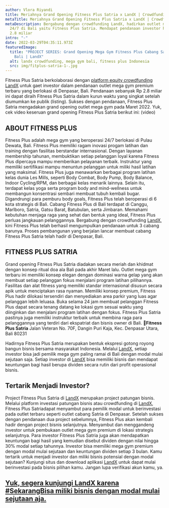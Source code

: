 ```yaml
---
author: Vlora Riyandi
title: Meriahnya Grand Opening Fitness Plus Satria x LandX | Crowdfunding
metaTitle: Meriahnya Grand Opening Fitness Plus Satria x LandX | Crowdfunding
metaDescription: Bergabung dengan crowdfunding LandX, hadirkan outlet mega gym
  24/7 di Bali yaitu Fitness Plus Satria. Mendapat pendanaan investor hingga Rp
  2.8 miliar
intro: "-"
date: 2022-03-29T04:35:11.973Z
featuredImage:
  title: "PROJECT SERIES: Grand Opening Mega Gym Fitness Plus Cabang Satria di
    Bali | LandX"
  alt: landx crowdfunding, mega gym bali, fitness plus Indonesia
  src: img/fitplus-satria-1-.jpg
---
```

Fitness Plus Satria berkolaborasi dengan [platform equity crowdfunding LandX](https://landx.id/) untuk gaet investor dalam pendanaan outlet mega gym premium terbaru yang berlokasi di Denpasar, Bali. 
Pendanaan sebanyak Rp 2.8 miliar ini dapat diraih Fitness Plus Satria dalam kurun waktu yang singkat setelah diumumkan ke publik (listing). Sukses dengan pendanaan, Fitness Plus Satria mengadakan grand opening outlet mega gym pada Maret 2022. 
Yuk, cek video keseruan grand opening Fitness Plus Satria berikut ini:
(video)

## ABOUT FITNESS PLUS

Fitness Plus adalah mega gym yang beroperasi 24/7 berlokasi di Pulau Dewata, Bali. Fitness Plus memiliki ragam inovasi progam latihan dan training dengan fasilitas berstandar internasional. 
Dengan layanan membership tahunan, membuktikan setiap pelanggan loyal karena Fitness Plus dipercaya mampu memberikan pelayanan terbaik. Instruktur yang memiliki sertifikasi mampu menuntun pelanggan untuk miliki hasil latihan yang maksimal.
Fitness Plus juga menawarkan berbagai program latihan kelas dunia Les Mills, seperti Body Combat, Body Pump, Body Balance, Indoor Cycling/RPM, dan berbagai kelas menarik lainnya. Selain itu, terdapat kelas yoga serta program body and mind-wellness untuk membangun konsentrasi sembari membuat tubuh kembali bugar.
Digandrungi para pemburu body goals, Fitness Plus telah beroperasi di 6 kota strategis di Bali. Cabang Fitness Plus di Bali terdapat di Canggu, Marlboro, Satria, Gatsu Barat, Batubulan, serta Jimbaran.
Memahami kebutuhan menjaga raga yang sehat dan bentuk yang ideal, Fitness Plus perluas jangkauan pelanggannya. Bergabung dengan crowdfunding [LandX](https://landx.id/), kini Fitness Plus telah berhasil mengumpulkan pendanaan untuk 3 cabang barunya. 
Proses pembangunan yang berjalan lancar membuat cabang Fitness Plus Satria telah hadir di Denpasar, Bali.

## FITNESS PLUS SATRIA

Grand opening Fitness Plus Satria diadakan secara meriah dan khidmat dengan konsep ritual doa ala Bali pada akhir Maret lalu. Outlet mega gym terbaru ini memiliki konsep elegan dengan dominasi warna gelap yang akan membuat setiap pelanggan fokus menjalani program latihan pilihannya.
Fasilitas dan alat fitness yang memiliki standar internasional disusun secara apik untuk menciptakan rasa nyaman. Memiliki konsep premium, Fitness Plus hadir dilokasi tersendiri dan menyediakan area parkir yang luas agar pelanggan lebih leluasa.
Buka selama 24 jam membuat pelanggan Fitness Plus dapat secara tenang datang ke lokasi gym sesuai waktu yang diinginkan dan menjalani program latihan dengan fokus. Fitness Plus Satria pastinya juga memiliki instruktur terbaik untuk membina raga para pelanggannya yang terdiri dari ekspatriat dan bisnis owner di Bali.
📍**Fitness Plus Satria**
Jalan Veteran No. 70F, Dangin Puri Kaja, Kec. Denpasar Utara, Bali 80231

Hadirnya Fitness Plus Satria merupakan bentuk ekspresi gotong royong bangun bisnis bersama masyarakat Indonesia. Melalui [LandX](https://landx.id/), setiap investor bisa jadi pemilik mega gym paling ramai di Bali dengan modal mulai sejutaan saja. 
Setiap investor di [LandX](https://landx.id/) bisa memiliki bisnis dan mendapat keuntungan bagi hasil berupa dividen secara rutin dari profit operasional bisnis. 

## Tertarik Menjadi Investor? 

Project Fitness Plus Satria di [LandX](https://landx.id/) merupakan project patungan bisnis. Melalui platform investasi patungan bisnis atau crowdfunding di [LandX](https://landx.id/), Fitness Plus Satriadapat menyambut para pemilik modal untuk berinvestasi pada outlet terbaru seperti outlet cabang Satria di Denpasar. 
Setelah sukses dengan pendanaan dua project sebelumnya, Fitness Plus akan kembali hadir dengan project bisnis selanjutnya. Menyambut dan menggandeng investor untuk pembukaan outlet mega gym premium di lokasi strategis selanjutnya. 
Para investor Fitness Plus Satria juga akan mendapatkan keuntungan bagi hasil yang kemudian disebut dividen dengan nilai hingga 30% modal setiap tahunnya. Investor bisa memiliki mega gym premium dengan modal mulai sejutaan dan keuntungan dividen setiap 3 bulan. 
Kamu tertarik untuk menjadi investor dan miliki bisnis potensial dengan modal sejutaan? Kunjungi situs dan download aplikasi [LandX](https://landx.id/) untuk dapat mulai berinvestasi pada bisnis pilihan kamu. Jangan lupa verifikasi akun kamu, ya.

## [Yuk, segera kunjungi LandX karena #SekarangBisa miliki bisnis dengan modal mulai sejutaan aja.](https://landx.id/)